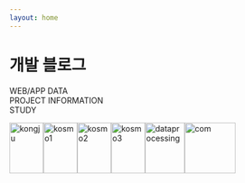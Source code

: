 ```yaml
---
layout: home
---
```

# 개발 블로그

WEB/APP DATA <br>
PROJECT INFORMATION <br>
STUDY <br>

<style>
    #a {
        width:70px;
        height:90px;
        float: left;
    }
    #f {
        width:90px;
        height:90px;
        float: left;
    }
    #b, #c, #d, #e {
        width:60px;
        height:90px;
        float: left;
    }
</style>

<div class="row">
<a href="{{ site.url }}/images/awards/kongju.png"><img id="b" src="{{ site.url }}/images/awards/kongju.png" alt="kongju"></a>  
<a href="{{ site.url }}/images/awards/kosmo1.png"><img id="c" src="{{ site.url }}/images/awards/kosmo1.png" alt="kosmo1"></a>  
<a href="{{ site.url }}/images/awards/kosmo2.png"><img id="d" src="{{ site.url }}/images/awards/kosmo2.png" alt="kosmo2"></a>  
<a href="{{ site.url }}/images/awards/kosmo3.png"><img id="e" src="{{ site.url }}/images/awards/kosmo3.png" alt="kosmo3"></a>
<a href="{{ site.url }}/images/awards/dataprocessing.png"><img id="a" src="{{ site.url }}/images/awards/dataprocessing.png" alt="dataprocessing"></a> 
<a href="{{ site.url }}/images/awards/com.png"><img id="f" src="{{ site.url }}/images/awards/com.png" alt="com"></a> 
</div>



<!-- <center><b>[ 은상 ]</b></center><br> -->